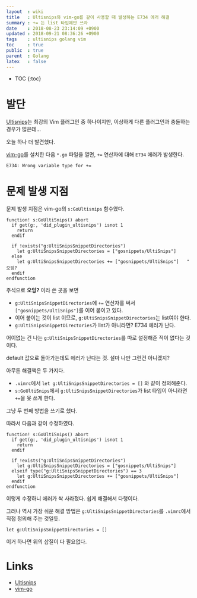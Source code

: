 ```yaml
---
layout  : wiki
title   : Ultisnips와 vim-go를 같이 사용할 때 발생하는 E734 에러 해결
summary : += 는 list 타입에만 쓰자
date    : 2018-08-23 23:14:09 +0900
updated : 2018-09-21 08:36:26 +0900
tags    : ultisnips golang vim
toc     : true
public  : true
parent  : Golang
latex   : false
---
```

* TOC
{:toc}

# 발단

[Ultisnips](https://github.com/SirVer/ultisnips )는 최강의 Vim 플러그인 중 하나이지만,
이상하게 다른 플러그인과 충돌하는 경우가 많은데...

오늘 하나 더 발견했다.

[vim-go](https://github.com/fatih/vim-go )를 설치한 다음 `*.go` 파일을 열면, `+=` 연산자에 대해 `E734` 에러가 발생한다.

```
E734: Wrong variable type for +=
```

# 문제 발생 지점

문제 발생 지점은 vim-go의 `s:GoUltisnips` 함수였다.

```viml
function! s:GoUltiSnips() abort
  if get(g:, 'did_plugin_ultisnips') isnot 1
    return
  endif

  if !exists("g:UltiSnipsSnippetDirectories")
    let g:UltiSnipsSnippetDirectories = ["gosnippets/UltiSnips"]
  else
    let g:UltiSnipsSnippetDirectories += ["gosnippets/UltiSnips"]   " 오잉?
  endif
endfunction
```

주석으로 **오잉?** 이라 쓴 곳을 보면

* `g:UltiSnipsSnippetDirectories`에 `+=` 연산자를 써서 `["gosnippets/UltiSnips"]`를 이어 붙이고 있다.
* 이어 붙이는 것이 list 이므로, `g:UltiSnipsSnippetDirectories`는 list여야 한다.
* `g:UltiSnipsSnippetDirectories`가 list가 아니라면? E734 에러가 난다.

어이없는 건 나는 `g:UltiSnipsSnippetDirectories`를 따로 설정해준 적이 없다는 것이다.

default 값으로 돌아가는데도 에러가 난다는 것. 설마 나만 그런건 아니겠지?

아무튼 해결책은 두 가지다.

* `.vimrc`에서 `let g:UltiSnipsSnippetDirectories = []` 와 같이 정의해준다.
* `s:GoUltiSnips`에서 `g:UltiSnipsSnippetDirectories`가 list 타입이 아니라면 `+=`을 못 쓰게 한다.

그냥 두 번째 방법을 쓰기로 했다.

따라서 다음과 같이 수정하였다.

```viml
function! s:GoUltiSnips() abort
  if get(g:, 'did_plugin_ultisnips') isnot 1
    return
  endif

  if !exists("g:UltiSnipsSnippetDirectories")
    let g:UltiSnipsSnippetDirectories = ["gosnippets/UltiSnips"]
  elseif type("g:UltiSnipsSnippetDirectories") == 3
    let g:UltiSnipsSnippetDirectories += ["gosnippets/UltiSnips"]
  endif
endfunction
```

이렇게 수정하니 에러가 싹 사라졌다. 쉽게 해결해서 다행이다.

그러나 역시 가장 쉬운 해결 방법은 `g:UltiSnipsSnippetDirectories`를 `.vimrc`에서 직접 정의해 주는 것일듯.

```viml
let g:UltiSnipsSnippetDirectories = []
```

이거 하나면 위의 삽질이 다 필요없다.


# Links

* [Ultisnips](https://github.com/SirVer/ultisnips )
* [vim-go](https://github.com/fatih/vim-go )
